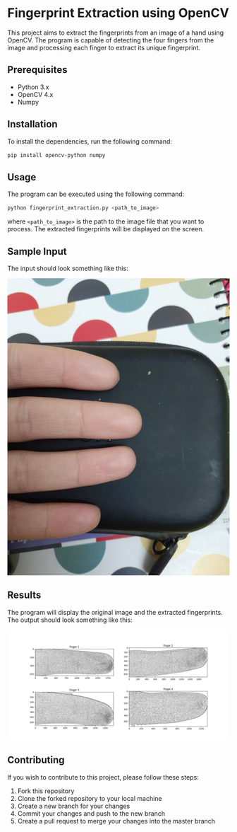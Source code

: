 # Fingerprint Extraction using OpenCV

This project aims to extract the fingerprints from an image of a hand using OpenCV. The program is capable of detecting the four fingers from the image and processing each finger to extract its unique fingerprint. 

## Prerequisites
- Python 3.x
- OpenCV 4.x
- Numpy

## Installation

To install the dependencies, run the following command:

``` bash
pip install opencv-python numpy
```

## Usage

The program can be executed using the following command:

``` bash
python fingerprint_extraction.py <path_to_image>
```

where `<path_to_image>` is the path to the image file that you want to process. The extracted fingerprints will be displayed on the screen.

## Sample Input

The input should look something like this:

![Sample Input](sample_input.jpg)

## Results

The program will display the original image and the extracted fingerprints. The output should look something like this:

![Sample Output](sample_output.jpg)

## Contributing

If you wish to contribute to this project, please follow these steps:

1. Fork this repository
2. Clone the forked repository to your local machine
3. Create a new branch for your changes
4. Commit your changes and push to the new branch
5. Create a pull request to merge your changes into the master branch

